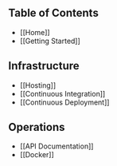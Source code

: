## Table of Contents

- [[Home]]
- [[Getting Started]]

## Infrastructure

- [[Hosting]]
- [[Continuous Integration]]
- [[Continuous Deployment]]

## Operations

- [[API Documentation]]
- [[Docker]]
